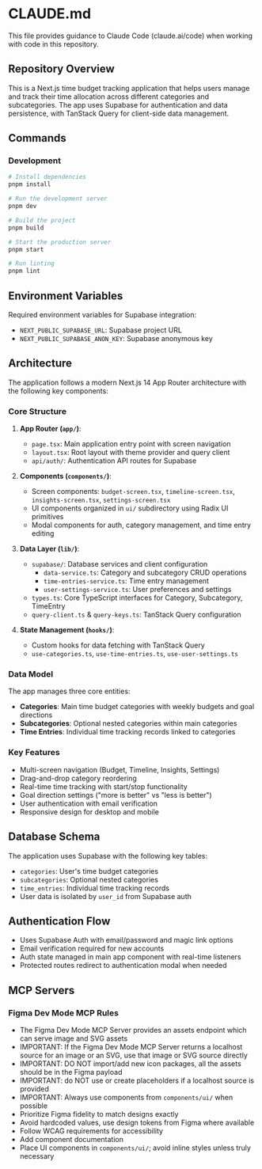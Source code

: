 # CLAUDE.md

This file provides guidance to Claude Code (claude.ai/code) when working with code in this repository.

## Repository Overview

This is a Next.js time budget tracking application that helps users manage and track their time allocation across different categories and subcategories. The app uses Supabase for authentication and data persistence, with TanStack Query for client-side data management.

## Commands

### Development

```bash
# Install dependencies
pnpm install

# Run the development server
pnpm dev

# Build the project
pnpm build

# Start the production server
pnpm start

# Run linting
pnpm lint
```

## Environment Variables

Required environment variables for Supabase integration:
- `NEXT_PUBLIC_SUPABASE_URL`: Supabase project URL
- `NEXT_PUBLIC_SUPABASE_ANON_KEY`: Supabase anonymous key

## Architecture

The application follows a modern Next.js 14 App Router architecture with the following key components:

### Core Structure

1. **App Router (`app/`)**:
   - `page.tsx`: Main application entry point with screen navigation
   - `layout.tsx`: Root layout with theme provider and query client
   - `api/auth/`: Authentication API routes for Supabase

2. **Components (`components/`)**:
   - Screen components: `budget-screen.tsx`, `timeline-screen.tsx`, `insights-screen.tsx`, `settings-screen.tsx`
   - UI components organized in `ui/` subdirectory using Radix UI primitives
   - Modal components for auth, category management, and time entry editing

3. **Data Layer (`lib/`)**:
   - `supabase/`: Database services and client configuration
     - `data-service.ts`: Category and subcategory CRUD operations
     - `time-entries-service.ts`: Time entry management
     - `user-settings-service.ts`: User preferences and settings
   - `types.ts`: Core TypeScript interfaces for Category, Subcategory, TimeEntry
   - `query-client.ts` & `query-keys.ts`: TanStack Query configuration

4. **State Management (`hooks/`)**:
   - Custom hooks for data fetching with TanStack Query
   - `use-categories.ts`, `use-time-entries.ts`, `use-user-settings.ts`

### Data Model

The app manages three core entities:
- **Categories**: Main time budget categories with weekly budgets and goal directions
- **Subcategories**: Optional nested categories within main categories
- **Time Entries**: Individual time tracking records linked to categories

### Key Features

- Multi-screen navigation (Budget, Timeline, Insights, Settings)
- Drag-and-drop category reordering
- Real-time time tracking with start/stop functionality
- Goal direction settings ("more is better" vs "less is better")
- User authentication with email verification
- Responsive design for desktop and mobile

## Database Schema

The application uses Supabase with the following key tables:
- `categories`: User's time budget categories
- `subcategories`: Optional nested categories
- `time_entries`: Individual time tracking records
- User data is isolated by `user_id` from Supabase auth

## Authentication Flow

- Uses Supabase Auth with email/password and magic link options
- Email verification required for new accounts
- Auth state managed in main app component with real-time listeners
- Protected routes redirect to authentication modal when needed

## MCP Servers

### Figma Dev Mode MCP Rules
- The Figma Dev Mode MCP Server provides an assets endpoint which can serve image and SVG assets
- IMPORTANT: If the Figma Dev Mode MCP Server returns a localhost source for an image or an SVG, use that image or SVG source directly
- IMPORTANT: DO NOT import/add new icon packages, all the assets should be in the Figma payload
- IMPORTANT: do NOT use or create placeholders if a localhost source is provided
- IMPORTANT: Always use components from `components/ui/` when possible
- Prioritize Figma fidelity to match designs exactly
- Avoid hardcoded values, use design tokens from Figma where available
- Follow WCAG requirements for accessibility
- Add component documentation
- Place UI components in `components/ui/`; avoid inline styles unless truly necessary